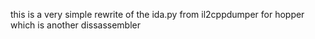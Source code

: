 this is a very simple rewrite of the ida.py from il2cppdumper for hopper which is another dissassembler
